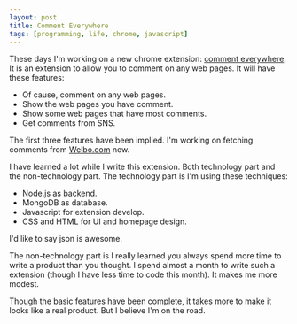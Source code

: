 ```yaml
---
layout: post
title: Comment Everywhere
tags: [programming, life, chrome, javascript]
---
```


These days I'm working on a new chrome extension: [comment everywhere](http://www.crazyhotice.com/comment_everywhere). It is an extension to allow you to comment on any web pages. It will have these features:

* Of cause, comment on any web pages.
* Show the web pages you have comment.
* Show some web pages that have most comments.
* Get comments from SNS.

The first three features have been implied. I'm working on fetching comments from [Weibo.com](http://weibo.com) now.

I have learned a lot while I write this extension. Both technology part and the non-technology part. The technology part is I'm using these techniques:

* Node.js as backend.
* MongoDB as database.
* Javascript for extension develop.
* CSS and HTML for UI and homepage design.

I'd like to say json is awesome.

The non-technology part is I really learned you always spend more time to write a product than you thought. I spend almost a month to write such a extension (though I have less time to code this month). It makes me more modest.

Though the basic features have been complete, it takes more to make it looks like a real product. But I believe I'm on the road.


